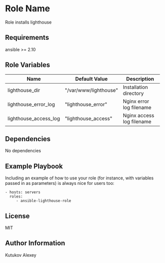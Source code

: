 Role Name
=========

Role installs lighthouse

Requirements
------------

ansible >= 2.10

Role Variables
--------------

| Name              | Default Value                                                       | Description                    |
|-------------------|---------------------------------------------------------------------|--------------------------------|
| lighthouse_dir | "/var/www/lighthouse" | Installation directory |
| lighthouse_error_log | "lighthouse_error" | Nginx error log filename |
| lighthouse_access_log | "lighthouse_access" | Nginx access log filename |

Dependencies
------------

No dependencies

Example Playbook
----------------

Including an example of how to use your role (for instance, with variables passed in as parameters) is always nice for users too:

    - hosts: servers
      roles:
         - ansible-lighthouse-role

License
-------

MIT

Author Information
------------------

Kutukov Alexey
